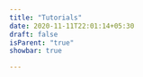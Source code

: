 ```yaml
---
title: "Tutorials"
date: 2020-11-11T22:01:14+05:30
draft: false
isParent: "true"
showbar: true

---
```

